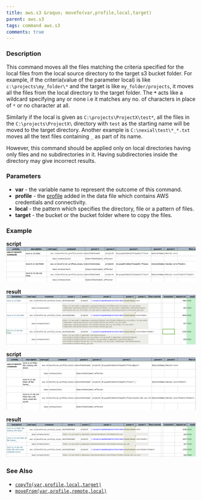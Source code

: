 ```yaml
---
title: aws.s3 &raquo; moveTo(var,profile,local,target)
parent: aws.s3
tags: command aws.s3
comments: true
---
```



### Description
This command moves all the files matching the criteria specified for the local files from the local source directory 
to the target s3 bucket folder. For example, if the criteria(value of the parameter local) is like 
`c:\projects\my_folder\*` and the target is like `my_folder/projects`, it moves all the files from the local directory 
to the target folder. The **`*`** acts like a wildcard specifying any or none i.e it matches any no. of characters 
in place of `*` or no character at all.

Similarly if the local is given as `C:\projects\ProjectX\test*`, all the files in the `C:\projects\ProjectX\` 
directory with `test` as the starting name will be moved to the target directory. Another example is 
`C:\nexial\test\*_*.txt` moves all the text files containing `_` as part of its name.

However, this command should be applied only on local directories having only files and no subdirectories in it. 
Having subdirectories inside the directory may give incorrect results.


### Parameters
- **var** \- the variable name to represent the outcome of this command.
- **profile** \- the [profile](index#s3profile) added in the data file which contains AWS credentials and connectivity.
- **local** \- the pattern which specifies the directory, file or a pattern of files.
- **target** \- the bucket or the bucket folder where to copy the files.


### Example
**script**<br/>
![](image/moveTo_01.png)

**result**</br>
![](image/moveTo_02.png)

**script**<br/>
![](image/moveTo_03.png)

**result**<br/>
![](image/moveTo_04.png)


### See Also
- [`copyTo(var,profile,local,target)`](copyTo(var,profile,local,target))
- [`moveFrom(var,profile,remote,local)`](moveFrom(var,profile,remote,local))
